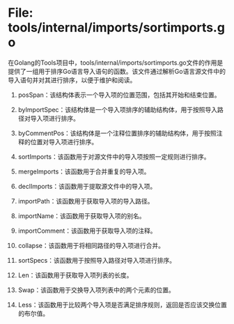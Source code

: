 # File: tools/internal/imports/sortimports.go

在Golang的Tools项目中，tools/internal/imports/sortimports.go文件的作用是提供了一组用于排序Go语言导入语句的函数。该文件通过解析Go语言源文件中的导入语句并对其进行排序，以便于维护和阅读。

1. posSpan：该结构体表示一个导入项的位置范围，包括其开始和结束位置。

2. byImportSpec：该结构体是一个导入项排序的辅助结构体，用于按照导入路径对导入项进行排序。

3. byCommentPos：该结构体是一个注释位置排序的辅助结构体，用于按照注释的位置对导入项进行排序。

4. sortImports：该函数用于对源文件中的导入项按照一定规则进行排序。

5. mergeImports：该函数用于合并重复的导入项。

6. declImports：该函数用于提取源文件中的导入项。

7. importPath：该函数用于获取导入项的导入路径。

8. importName：该函数用于获取导入项的别名。

9. importComment：该函数用于获取导入项的注释。

10. collapse：该函数用于将相同路径的导入项进行合并。

11. sortSpecs：该函数用于按照导入路径对导入项进行排序。

12. Len：该函数用于获取导入项列表的长度。

13. Swap：该函数用于交换导入项列表中的两个元素的位置。

14. Less：该函数用于比较两个导入项是否满足排序规则，返回是否应该交换位置的布尔值。

